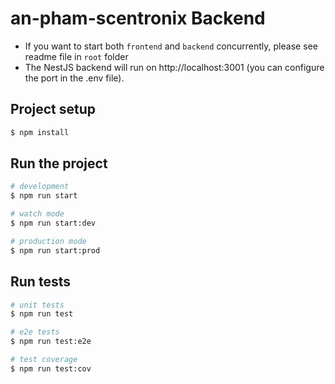 
# an-pham-scentronix Backend
- If you want to start both `frontend` and `backend` concurrently, please see readme file in `root` folder
- The NestJS backend will run on http://localhost:3001 (you can configure the port in the .env file).

## Project setup

```bash
$ npm install
```

## Run the project

```bash
# development
$ npm run start

# watch mode
$ npm run start:dev

# production mode
$ npm run start:prod
```

## Run tests

```bash
# unit tests
$ npm run test

# e2e tests
$ npm run test:e2e

# test coverage
$ npm run test:cov
```
